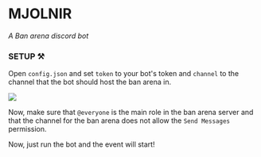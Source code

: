 # MJOLNIR
*A Ban arena discord bot*
### SETUP ⚒
Open `config.json` and set `token` to your bot's token and `channel` to the channel that the bot should host the ban arena in.

![](https://mikey.has-no-bra.in/1vjJu5.png)

Now, make sure that `@everyone` is the main role in the ban arena server and that the channel for the ban arena does not allow the `Send Messages` permission.

Now, just run the bot and the event will start!